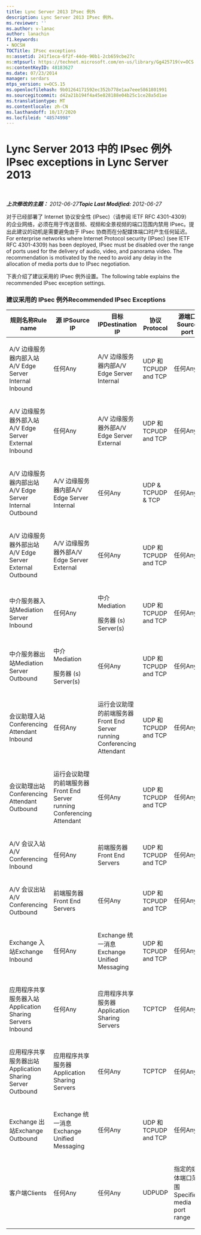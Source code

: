 ```yaml
---
title: Lync Server 2013 IPsec 例外
description: Lync Server 2013 IPsec 例外。
ms.reviewer: ''
ms.author: v-lanac
author: lanachin
f1.keywords:
- NOCSH
TOCTitle: IPsec exceptions
ms:assetid: 241f1eca-6f2f-44de-90b1-2cb659cbe27c
ms:mtpsurl: https://technet.microsoft.com/en-us/library/Gg425719(v=OCS.15)
ms:contentKeyID: 48183627
ms.date: 07/23/2014
manager: serdars
mtps_version: v=OCS.15
ms.openlocfilehash: 9b01264171592ec352b778e1aa7eee5861801991
ms.sourcegitcommit: d42a21b194f4a45e828188e04b25c1ce28a5d1ae
ms.translationtype: MT
ms.contentlocale: zh-CN
ms.lasthandoff: 10/17/2020
ms.locfileid: "48574998"
---
```

# <a name="ipsec-exceptions-in-lync-server-2013"></a><span data-ttu-id="2e17f-103">Lync Server 2013 中的 IPsec 例外</span><span class="sxs-lookup"><span data-stu-id="2e17f-103">IPsec exceptions in Lync Server 2013</span></span>

<div data-xmlns="http://www.w3.org/1999/xhtml">

<div class="topic" data-xmlns="http://www.w3.org/1999/xhtml" data-msxsl="urn:schemas-microsoft-com:xslt" data-cs="https://msdn.microsoft.com/">

<div data-asp="https://msdn2.microsoft.com/asp">



</div>

<div id="mainSection">

<div id="mainBody">

<span> </span>

<span data-ttu-id="2e17f-104">_**上次修改的主题：** 2012-06-27_</span><span class="sxs-lookup"><span data-stu-id="2e17f-104">_**Topic Last Modified:** 2012-06-27_</span></span>

<span data-ttu-id="2e17f-p101">对于已经部署了 Internet 协议安全性 (IPsec)（请参阅 IETF RFC 4301-4309）的企业网络，必须在用于传送音频、视频和全景视频的端口范围内禁用 IPsec。提出此建议的动机是需要避免由于 IPsec 协商而在分配媒体端口时产生任何延迟。</span><span class="sxs-lookup"><span data-stu-id="2e17f-p101">For enterprise networks where Internet Protocol security (IPsec) (see IETF RFC 4301-4309) has been deployed, IPsec must be disabled over the range of ports used for the delivery of audio, video, and panorama video. The recommendation is motivated by the need to avoid any delay in the allocation of media ports due to IPsec negotiation.</span></span>

<span data-ttu-id="2e17f-107">下表介绍了建议采用的 IPsec 例外设置。</span><span class="sxs-lookup"><span data-stu-id="2e17f-107">The following table explains the recommended IPsec exception settings.</span></span>

### <a name="recommended-ipsec-exceptions"></a><span data-ttu-id="2e17f-108">建议采用的 IPsec 例外</span><span class="sxs-lookup"><span data-stu-id="2e17f-108">Recommended IPsec Exceptions</span></span>

<table style="width:100%;">
<colgroup>
<col style="width: 14%" />
<col style="width: 14%" />
<col style="width: 14%" />
<col style="width: 14%" />
<col style="width: 14%" />
<col style="width: 14%" />
<col style="width: 14%" />
</colgroup>
<thead>
<tr class="header">
<th><span data-ttu-id="2e17f-109">规则名称</span><span class="sxs-lookup"><span data-stu-id="2e17f-109">Rule name</span></span></th>
<th><span data-ttu-id="2e17f-110">源 IP</span><span class="sxs-lookup"><span data-stu-id="2e17f-110">Source IP</span></span></th>
<th><span data-ttu-id="2e17f-111">目标 IP</span><span class="sxs-lookup"><span data-stu-id="2e17f-111">Destination IP</span></span></th>
<th><span data-ttu-id="2e17f-112">协议</span><span class="sxs-lookup"><span data-stu-id="2e17f-112">Protocol</span></span></th>
<th><span data-ttu-id="2e17f-113">源端口</span><span class="sxs-lookup"><span data-stu-id="2e17f-113">Source port</span></span></th>
<th><span data-ttu-id="2e17f-114">目标端口</span><span class="sxs-lookup"><span data-stu-id="2e17f-114">Destination port</span></span></th>
<th><span data-ttu-id="2e17f-115">身份验证要求</span><span class="sxs-lookup"><span data-stu-id="2e17f-115">Authentication Requirement</span></span></th>
</tr>
</thead>
<tbody>
<tr class="odd">
<td><p><span data-ttu-id="2e17f-116">A/V 边缘服务器内部入站</span><span class="sxs-lookup"><span data-stu-id="2e17f-116">A/V Edge Server Internal Inbound</span></span></p></td>
<td><p><span data-ttu-id="2e17f-117">任何</span><span class="sxs-lookup"><span data-stu-id="2e17f-117">Any</span></span></p></td>
<td><p><span data-ttu-id="2e17f-118">A/V 边缘服务器内部</span><span class="sxs-lookup"><span data-stu-id="2e17f-118">A/V Edge Server Internal</span></span></p></td>
<td><p><span data-ttu-id="2e17f-119">UDP 和 TCP</span><span class="sxs-lookup"><span data-stu-id="2e17f-119">UDP and TCP</span></span></p></td>
<td><p><span data-ttu-id="2e17f-120">任何</span><span class="sxs-lookup"><span data-stu-id="2e17f-120">Any</span></span></p></td>
<td><p><span data-ttu-id="2e17f-121">任何</span><span class="sxs-lookup"><span data-stu-id="2e17f-121">Any</span></span></p></td>
<td><p><span data-ttu-id="2e17f-122">不进行身份验证</span><span class="sxs-lookup"><span data-stu-id="2e17f-122">Do not authenticate</span></span></p></td>
</tr>
<tr class="even">
<td><p><span data-ttu-id="2e17f-123">A/V 边缘服务器外部入站</span><span class="sxs-lookup"><span data-stu-id="2e17f-123">A/V Edge Server External Inbound</span></span></p></td>
<td><p><span data-ttu-id="2e17f-124">任何</span><span class="sxs-lookup"><span data-stu-id="2e17f-124">Any</span></span></p></td>
<td><p><span data-ttu-id="2e17f-125">A/V 边缘服务器外部</span><span class="sxs-lookup"><span data-stu-id="2e17f-125">A/V Edge Server External</span></span></p></td>
<td><p><span data-ttu-id="2e17f-126">UDP 和 TCP</span><span class="sxs-lookup"><span data-stu-id="2e17f-126">UDP and TCP</span></span></p></td>
<td><p><span data-ttu-id="2e17f-127">任何</span><span class="sxs-lookup"><span data-stu-id="2e17f-127">Any</span></span></p></td>
<td><p><span data-ttu-id="2e17f-128">任何</span><span class="sxs-lookup"><span data-stu-id="2e17f-128">Any</span></span></p></td>
<td><p><span data-ttu-id="2e17f-129">不进行身份验证</span><span class="sxs-lookup"><span data-stu-id="2e17f-129">Do not authenticate</span></span></p></td>
</tr>
<tr class="odd">
<td><p><span data-ttu-id="2e17f-130">A/V 边缘服务器内部出站</span><span class="sxs-lookup"><span data-stu-id="2e17f-130">A/V Edge Server Internal Outbound</span></span></p></td>
<td><p><span data-ttu-id="2e17f-131">A/V 边缘服务器内部</span><span class="sxs-lookup"><span data-stu-id="2e17f-131">A/V Edge Server Internal</span></span></p></td>
<td><p><span data-ttu-id="2e17f-132">任何</span><span class="sxs-lookup"><span data-stu-id="2e17f-132">Any</span></span></p></td>
<td><p><span data-ttu-id="2e17f-133">UDP &amp; TCP</span><span class="sxs-lookup"><span data-stu-id="2e17f-133">UDP &amp; TCP</span></span></p></td>
<td><p><span data-ttu-id="2e17f-134">任何</span><span class="sxs-lookup"><span data-stu-id="2e17f-134">Any</span></span></p></td>
<td><p><span data-ttu-id="2e17f-135">任何</span><span class="sxs-lookup"><span data-stu-id="2e17f-135">Any</span></span></p></td>
<td><p><span data-ttu-id="2e17f-136">不进行身份验证</span><span class="sxs-lookup"><span data-stu-id="2e17f-136">Do not authenticate</span></span></p></td>
</tr>
<tr class="even">
<td><p><span data-ttu-id="2e17f-137">A/V 边缘服务器外部出站</span><span class="sxs-lookup"><span data-stu-id="2e17f-137">A/V Edge Server External Outbound</span></span></p></td>
<td><p><span data-ttu-id="2e17f-138">A/V 边缘服务器外部</span><span class="sxs-lookup"><span data-stu-id="2e17f-138">A/V Edge Server External</span></span></p></td>
<td><p><span data-ttu-id="2e17f-139">任何</span><span class="sxs-lookup"><span data-stu-id="2e17f-139">Any</span></span></p></td>
<td><p><span data-ttu-id="2e17f-140">UDP 和 TCP</span><span class="sxs-lookup"><span data-stu-id="2e17f-140">UDP and TCP</span></span></p></td>
<td><p><span data-ttu-id="2e17f-141">任何</span><span class="sxs-lookup"><span data-stu-id="2e17f-141">Any</span></span></p></td>
<td><p><span data-ttu-id="2e17f-142">任何</span><span class="sxs-lookup"><span data-stu-id="2e17f-142">Any</span></span></p></td>
<td><p><span data-ttu-id="2e17f-143">不进行身份验证</span><span class="sxs-lookup"><span data-stu-id="2e17f-143">Do not authenticate</span></span></p></td>
</tr>
<tr class="odd">
<td><p><span data-ttu-id="2e17f-144">中介服务器入站</span><span class="sxs-lookup"><span data-stu-id="2e17f-144">Mediation Server Inbound</span></span></p></td>
<td><p><span data-ttu-id="2e17f-145">任何</span><span class="sxs-lookup"><span data-stu-id="2e17f-145">Any</span></span></p></td>
<td><p><span data-ttu-id="2e17f-146">中介</span><span class="sxs-lookup"><span data-stu-id="2e17f-146">Mediation</span></span></p>
<p><span data-ttu-id="2e17f-147">服务器 (s) </span><span class="sxs-lookup"><span data-stu-id="2e17f-147">Server(s)</span></span></p></td>
<td><p><span data-ttu-id="2e17f-148">UDP 和 TCP</span><span class="sxs-lookup"><span data-stu-id="2e17f-148">UDP and TCP</span></span></p></td>
<td><p><span data-ttu-id="2e17f-149">任何</span><span class="sxs-lookup"><span data-stu-id="2e17f-149">Any</span></span></p></td>
<td><p><span data-ttu-id="2e17f-150">任何</span><span class="sxs-lookup"><span data-stu-id="2e17f-150">Any</span></span></p></td>
<td><p><span data-ttu-id="2e17f-151">不进行身份验证</span><span class="sxs-lookup"><span data-stu-id="2e17f-151">Do not authenticate</span></span></p></td>
</tr>
<tr class="even">
<td><p><span data-ttu-id="2e17f-152">中介服务器出站</span><span class="sxs-lookup"><span data-stu-id="2e17f-152">Mediation Server Outbound</span></span></p></td>
<td><p><span data-ttu-id="2e17f-153">中介</span><span class="sxs-lookup"><span data-stu-id="2e17f-153">Mediation</span></span></p>
<p><span data-ttu-id="2e17f-154">服务器 (s) </span><span class="sxs-lookup"><span data-stu-id="2e17f-154">Server(s)</span></span></p></td>
<td><p><span data-ttu-id="2e17f-155">任何</span><span class="sxs-lookup"><span data-stu-id="2e17f-155">Any</span></span></p></td>
<td><p><span data-ttu-id="2e17f-156">UDP 和 TCP</span><span class="sxs-lookup"><span data-stu-id="2e17f-156">UDP and TCP</span></span></p></td>
<td><p><span data-ttu-id="2e17f-157">任何</span><span class="sxs-lookup"><span data-stu-id="2e17f-157">Any</span></span></p></td>
<td><p><span data-ttu-id="2e17f-158">任何</span><span class="sxs-lookup"><span data-stu-id="2e17f-158">Any</span></span></p></td>
<td><p><span data-ttu-id="2e17f-159">不进行身份验证</span><span class="sxs-lookup"><span data-stu-id="2e17f-159">Do not authenticate</span></span></p></td>
</tr>
<tr class="odd">
<td><p><span data-ttu-id="2e17f-160">会议助理入站</span><span class="sxs-lookup"><span data-stu-id="2e17f-160">Conferencing Attendant Inbound</span></span></p></td>
<td><p><span data-ttu-id="2e17f-161">任何</span><span class="sxs-lookup"><span data-stu-id="2e17f-161">Any</span></span></p></td>
<td><p><span data-ttu-id="2e17f-162">运行会议助理的前端服务器</span><span class="sxs-lookup"><span data-stu-id="2e17f-162">Front End Server running Conferencing Attendant</span></span></p></td>
<td><p><span data-ttu-id="2e17f-163">UDP 和 TCP</span><span class="sxs-lookup"><span data-stu-id="2e17f-163">UDP and TCP</span></span></p></td>
<td><p><span data-ttu-id="2e17f-164">任何</span><span class="sxs-lookup"><span data-stu-id="2e17f-164">Any</span></span></p></td>
<td><p><span data-ttu-id="2e17f-165">任何</span><span class="sxs-lookup"><span data-stu-id="2e17f-165">Any</span></span></p></td>
<td><p><span data-ttu-id="2e17f-166">不进行身份验证</span><span class="sxs-lookup"><span data-stu-id="2e17f-166">Do not authenticate</span></span></p></td>
</tr>
<tr class="even">
<td><p><span data-ttu-id="2e17f-167">会议助理出站</span><span class="sxs-lookup"><span data-stu-id="2e17f-167">Conferencing Attendant Outbound</span></span></p></td>
<td><p><span data-ttu-id="2e17f-168">运行会议助理的前端服务器</span><span class="sxs-lookup"><span data-stu-id="2e17f-168">Front End Server running Conferencing Attendant</span></span></p></td>
<td><p><span data-ttu-id="2e17f-169">任何</span><span class="sxs-lookup"><span data-stu-id="2e17f-169">Any</span></span></p></td>
<td><p><span data-ttu-id="2e17f-170">UDP 和 TCP</span><span class="sxs-lookup"><span data-stu-id="2e17f-170">UDP and TCP</span></span></p></td>
<td><p><span data-ttu-id="2e17f-171">任何</span><span class="sxs-lookup"><span data-stu-id="2e17f-171">Any</span></span></p></td>
<td><p><span data-ttu-id="2e17f-172">任何</span><span class="sxs-lookup"><span data-stu-id="2e17f-172">Any</span></span></p></td>
<td><p><span data-ttu-id="2e17f-173">不进行身份验证</span><span class="sxs-lookup"><span data-stu-id="2e17f-173">Do not authenticate</span></span></p></td>
</tr>
<tr class="odd">
<td><p><span data-ttu-id="2e17f-174">A/V 会议入站</span><span class="sxs-lookup"><span data-stu-id="2e17f-174">A/V Conferencing Inbound</span></span></p></td>
<td><p><span data-ttu-id="2e17f-175">任何</span><span class="sxs-lookup"><span data-stu-id="2e17f-175">Any</span></span></p></td>
<td><p><span data-ttu-id="2e17f-176">前端服务器</span><span class="sxs-lookup"><span data-stu-id="2e17f-176">Front End Servers</span></span></p></td>
<td><p><span data-ttu-id="2e17f-177">UDP 和 TCP</span><span class="sxs-lookup"><span data-stu-id="2e17f-177">UDP and TCP</span></span></p></td>
<td><p><span data-ttu-id="2e17f-178">任何</span><span class="sxs-lookup"><span data-stu-id="2e17f-178">Any</span></span></p></td>
<td><p><span data-ttu-id="2e17f-179">任何</span><span class="sxs-lookup"><span data-stu-id="2e17f-179">Any</span></span></p></td>
<td><p><span data-ttu-id="2e17f-180">不进行身份验证</span><span class="sxs-lookup"><span data-stu-id="2e17f-180">Do not authenticate</span></span></p></td>
</tr>
<tr class="even">
<td><p><span data-ttu-id="2e17f-181">A/V 会议出站</span><span class="sxs-lookup"><span data-stu-id="2e17f-181">A/V Conferencing Outbound</span></span></p></td>
<td><p><span data-ttu-id="2e17f-182">前端服务器</span><span class="sxs-lookup"><span data-stu-id="2e17f-182">Front End Servers</span></span></p></td>
<td><p><span data-ttu-id="2e17f-183">任何</span><span class="sxs-lookup"><span data-stu-id="2e17f-183">Any</span></span></p></td>
<td><p><span data-ttu-id="2e17f-184">UDP 和 TCP</span><span class="sxs-lookup"><span data-stu-id="2e17f-184">UDP and TCP</span></span></p></td>
<td><p><span data-ttu-id="2e17f-185">任何</span><span class="sxs-lookup"><span data-stu-id="2e17f-185">Any</span></span></p></td>
<td><p><span data-ttu-id="2e17f-186">任何</span><span class="sxs-lookup"><span data-stu-id="2e17f-186">Any</span></span></p></td>
<td><p><span data-ttu-id="2e17f-187">不进行身份验证</span><span class="sxs-lookup"><span data-stu-id="2e17f-187">Do not authenticate</span></span></p></td>
</tr>
<tr class="odd">
<td><p><span data-ttu-id="2e17f-188">Exchange 入站</span><span class="sxs-lookup"><span data-stu-id="2e17f-188">Exchange Inbound</span></span></p></td>
<td><p><span data-ttu-id="2e17f-189">任何</span><span class="sxs-lookup"><span data-stu-id="2e17f-189">Any</span></span></p></td>
<td><p><span data-ttu-id="2e17f-190">Exchange 统一消息</span><span class="sxs-lookup"><span data-stu-id="2e17f-190">Exchange Unified Messaging</span></span></p></td>
<td><p><span data-ttu-id="2e17f-191">UDP 和 TCP</span><span class="sxs-lookup"><span data-stu-id="2e17f-191">UDP and TCP</span></span></p></td>
<td><p><span data-ttu-id="2e17f-192">任何</span><span class="sxs-lookup"><span data-stu-id="2e17f-192">Any</span></span></p></td>
<td><p><span data-ttu-id="2e17f-193">任何</span><span class="sxs-lookup"><span data-stu-id="2e17f-193">Any</span></span></p></td>
<td><p><span data-ttu-id="2e17f-194">不进行身份验证</span><span class="sxs-lookup"><span data-stu-id="2e17f-194">Do not authenticate</span></span></p></td>
</tr>
<tr class="even">
<td><p><span data-ttu-id="2e17f-195">应用程序共享服务器入站</span><span class="sxs-lookup"><span data-stu-id="2e17f-195">Application Sharing Servers Inbound</span></span></p></td>
<td><p><span data-ttu-id="2e17f-196">任何</span><span class="sxs-lookup"><span data-stu-id="2e17f-196">Any</span></span></p></td>
<td><p><span data-ttu-id="2e17f-197">应用程序共享服务器</span><span class="sxs-lookup"><span data-stu-id="2e17f-197">Application Sharing Servers</span></span></p></td>
<td><p><span data-ttu-id="2e17f-198">TCP</span><span class="sxs-lookup"><span data-stu-id="2e17f-198">TCP</span></span></p></td>
<td><p><span data-ttu-id="2e17f-199">任何</span><span class="sxs-lookup"><span data-stu-id="2e17f-199">Any</span></span></p></td>
<td><p><span data-ttu-id="2e17f-200">任何</span><span class="sxs-lookup"><span data-stu-id="2e17f-200">Any</span></span></p></td>
<td><p><span data-ttu-id="2e17f-201">不进行身份验证</span><span class="sxs-lookup"><span data-stu-id="2e17f-201">Do not authenticate</span></span></p></td>
</tr>
<tr class="odd">
<td><p><span data-ttu-id="2e17f-202">应用程序共享服务器出站</span><span class="sxs-lookup"><span data-stu-id="2e17f-202">Application Sharing Server Outbound</span></span></p></td>
<td><p><span data-ttu-id="2e17f-203">应用程序共享服务器</span><span class="sxs-lookup"><span data-stu-id="2e17f-203">Application Sharing Servers</span></span></p></td>
<td><p><span data-ttu-id="2e17f-204">任何</span><span class="sxs-lookup"><span data-stu-id="2e17f-204">Any</span></span></p></td>
<td><p><span data-ttu-id="2e17f-205">TCP</span><span class="sxs-lookup"><span data-stu-id="2e17f-205">TCP</span></span></p></td>
<td><p><span data-ttu-id="2e17f-206">任何</span><span class="sxs-lookup"><span data-stu-id="2e17f-206">Any</span></span></p></td>
<td><p><span data-ttu-id="2e17f-207">任何</span><span class="sxs-lookup"><span data-stu-id="2e17f-207">Any</span></span></p></td>
<td><p><span data-ttu-id="2e17f-208">不进行身份验证</span><span class="sxs-lookup"><span data-stu-id="2e17f-208">Do not authenticate</span></span></p></td>
</tr>
<tr class="even">
<td><p><span data-ttu-id="2e17f-209">Exchange 出站</span><span class="sxs-lookup"><span data-stu-id="2e17f-209">Exchange Outbound</span></span></p></td>
<td><p><span data-ttu-id="2e17f-210">Exchange 统一消息</span><span class="sxs-lookup"><span data-stu-id="2e17f-210">Exchange Unified Messaging</span></span></p></td>
<td><p><span data-ttu-id="2e17f-211">任何</span><span class="sxs-lookup"><span data-stu-id="2e17f-211">Any</span></span></p></td>
<td><p><span data-ttu-id="2e17f-212">UDP 和 TCP</span><span class="sxs-lookup"><span data-stu-id="2e17f-212">UDP and TCP</span></span></p></td>
<td><p><span data-ttu-id="2e17f-213">任何</span><span class="sxs-lookup"><span data-stu-id="2e17f-213">Any</span></span></p></td>
<td><p><span data-ttu-id="2e17f-214">任何</span><span class="sxs-lookup"><span data-stu-id="2e17f-214">Any</span></span></p></td>
<td><p><span data-ttu-id="2e17f-215">不进行身份验证</span><span class="sxs-lookup"><span data-stu-id="2e17f-215">Do not authenticate</span></span></p></td>
</tr>
<tr class="odd">
<td><p><span data-ttu-id="2e17f-216">客户端</span><span class="sxs-lookup"><span data-stu-id="2e17f-216">Clients</span></span></p></td>
<td><p><span data-ttu-id="2e17f-217">任何</span><span class="sxs-lookup"><span data-stu-id="2e17f-217">Any</span></span></p></td>
<td><p><span data-ttu-id="2e17f-218">任何</span><span class="sxs-lookup"><span data-stu-id="2e17f-218">Any</span></span></p></td>
<td><p><span data-ttu-id="2e17f-219">UDP</span><span class="sxs-lookup"><span data-stu-id="2e17f-219">UDP</span></span></p></td>
<td><p><span data-ttu-id="2e17f-220">指定的媒体端口范围</span><span class="sxs-lookup"><span data-stu-id="2e17f-220">Specified media port range</span></span></p></td>
<td><p><span data-ttu-id="2e17f-221">任何</span><span class="sxs-lookup"><span data-stu-id="2e17f-221">Any</span></span></p></td>
<td><p><span data-ttu-id="2e17f-222">不进行身份验证</span><span class="sxs-lookup"><span data-stu-id="2e17f-222">Do not authenticate</span></span></p></td>
</tr>
</tbody>
</table>


</div>

<span> </span>

</div>

</div>

</div>

